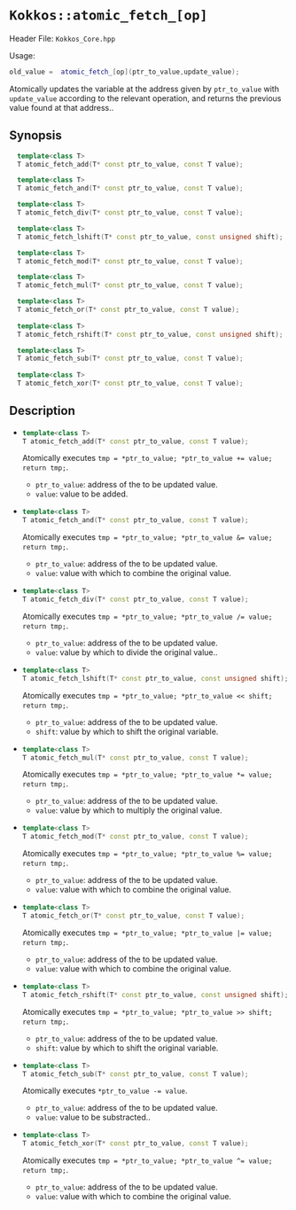 # `Kokkos::atomic_fetch_[op]`

Header File: `Kokkos_Core.hpp`

Usage:
  ```c++
  old_value =  atomic_fetch_[op](ptr_to_value,update_value);
  ```

Atomically updates the variable at the address given by `ptr_to_value` with `update_value` according to the relevant operation, 
and returns the previous value found at that address..

## Synopsis

```c++
  template<class T>
  T atomic_fetch_add(T* const ptr_to_value, const T value);

  template<class T>
  T atomic_fetch_and(T* const ptr_to_value, const T value);

  template<class T>
  T atomic_fetch_div(T* const ptr_to_value, const T value);

  template<class T>
  T atomic_fetch_lshift(T* const ptr_to_value, const unsigned shift);

  template<class T>
  T atomic_fetch_mod(T* const ptr_to_value, const T value);

  template<class T>
  T atomic_fetch_mul(T* const ptr_to_value, const T value);

  template<class T>
  T atomic_fetch_or(T* const ptr_to_value, const T value);
  
  template<class T>
  T atomic_fetch_rshift(T* const ptr_to_value, const unsigned shift);

  template<class T>
  T atomic_fetch_sub(T* const ptr_to_value, const T value);
  
  template<class T>
  T atomic_fetch_xor(T* const ptr_to_value, const T value);
```

## Description

* ```c++
  template<class T>
  T atomic_fetch_add(T* const ptr_to_value, const T value);
  ```

  Atomically executes `tmp = *ptr_to_value; *ptr_to_value += value; return tmp;`. 
  * `ptr_to_value`: address of the to be updated value.
  * `value`: value to be added.

* ```c++
  template<class T>
  T atomic_fetch_and(T* const ptr_to_value, const T value);
  ```

  Atomically executes `tmp = *ptr_to_value; *ptr_to_value &= value; return tmp;`. 
  * `ptr_to_value`: address of the to be updated value.
  * `value`: value with which to combine the original value. 

* ```c++
  template<class T>
  T atomic_fetch_div(T* const ptr_to_value, const T value);
  ```

  Atomically executes `tmp = *ptr_to_value; *ptr_to_value /= value; return tmp;`. 
  * `ptr_to_value`: address of the to be updated value.
  * `value`: value by which to divide the original value.. 

* ```c++
  template<class T>
  T atomic_fetch_lshift(T* const ptr_to_value, const unsigned shift);
  ```

  Atomically executes `tmp = *ptr_to_value; *ptr_to_value << shift; return tmp;`. 
  * `ptr_to_value`: address of the to be updated value.
  * `shift`: value by which to shift the original variable.

* ```c++
  template<class T>
  T atomic_fetch_mul(T* const ptr_to_value, const T value);
  ```

  Atomically executes `tmp = *ptr_to_value; *ptr_to_value *= value; return tmp;`. 
  * `ptr_to_value`: address of the to be updated value.
  * `value`: value by which to multiply the original value. 

* ```c++
  template<class T>
  T atomic_fetch_mod(T* const ptr_to_value, const T value);
  ```

  Atomically executes `tmp = *ptr_to_value; *ptr_to_value %= value; return tmp;`. 
  * `ptr_to_value`: address of the to be updated value.
  * `value`: value with which to combine the original value. 

* ```c++
  template<class T>
  T atomic_fetch_or(T* const ptr_to_value, const T value);
  ```

  Atomically executes `tmp = *ptr_to_value; *ptr_to_value |= value; return tmp;`. 
  * `ptr_to_value`: address of the to be updated value.
  * `value`: value with which to combine the original value. 

* ```c++
  template<class T>
  T atomic_fetch_rshift(T* const ptr_to_value, const unsigned shift);
  ```

  Atomically executes `tmp = *ptr_to_value; *ptr_to_value >> shift; return tmp;`. 
  * `ptr_to_value`: address of the to be updated value.
  * `shift`: value by which to shift the original variable.

* ```c++
  template<class T>
  T atomic_fetch_sub(T* const ptr_to_value, const T value);
  ```

  Atomically executes `*ptr_to_value -= value`. 
  * `ptr_to_value`: address of the to be updated value.
  * `value`: value to be substracted.. 

* ```c++
  template<class T>
  T atomic_fetch_xor(T* const ptr_to_value, const T value);
  ```

  Atomically executes `tmp = *ptr_to_value; *ptr_to_value ^= value; return tmp;`. 
  * `ptr_to_value`: address of the to be updated value.
  * `value`: value with which to combine the original value. 

